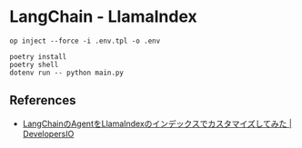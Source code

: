 # LangChain - LlamaIndex

```shell
op inject --force -i .env.tpl -o .env

poetry install
poetry shell
dotenv run -- python main.py
```

## References

- [LangChainのAgentをLlamaIndexのインデックスでカスタマイズしてみた \| DevelopersIO](https://dev.classmethod.jp/articles/lang-chain-agent-customized-by-llama-index-tool/)
